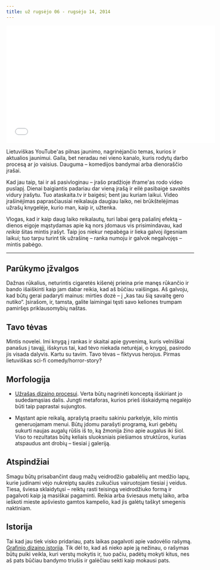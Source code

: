 ```yaml
---
title: už rugsėjo 06 - rugsėjo 14, 2014
---
```


<iframe width="560" height="315" src="//www.youtube-nocookie.com/embed/s7eE5Rj2vCw" frameborder="0" allowfullscreen></iframe>

Lietuviškas YouTube'as pilnas jaunimo, nagrinėjančio temas, kurios ir 
aktualios jaunimui. Gaila, bet neradau nei vieno kanalo, kuris rodytų darbo 
procesą ar jo vaisius. Dauguma – komedijos bandymai arba dienoraščio įrašai.

Kad jau taip, tai ir aš pasivloginau – įrašo pradžioje iframe'as rodo video 
puslapį. Dienai baigiantis padariau dar vieną įrašą ir eilė pasibaigė savaitės 
vidury įrašytu. Tuo ataskaita.tv ir baigėsi; bent jau kuriam laikui. Video 
įrašinėjimas paprasčiausiai reikalauja daugiau laiko, nei brūkštelėjimas užrašų 
knygelėje, kurio man, kaip ir, užtenka.

Vlogas, kad ir kaip daug laiko reikalautų, turi labai gerą pašalinį efektą – 
dienos eigoje mąstydamas apie ką nors įdomaus vis prisimindavau, kad _reikia_ 
šitas mintis įrašyt. Taip jos niekur nepabėga ir lieka galvoj ilgesniam laikui; 
tuo tarpu turint tik užrašinę – ranka numoju ir galvok negalvojęs – mintis 
pabėgo.

***

## Parūkymo įžvalgos

Dažnas rūkalius, neturintis cigaretės kišenėj prieina prie manęs rūkančio ir 
bando išaiškinti kaip jam dabar reikia, kad aš būčiau vaišingas. Aš galvoju, 
kad būtų gerai padaryti mainus: mirties dozė – į „kas tau šią savaitę gero 
nutiko“. Įsirašom, ir, tamsta, galite laimingai tęsti savo keliones trumpam 
pamiršęs priklausomybių naštas.

## Tavo tėvas

Mintis novelei. Imi knygą į rankas ir skaitai apie gyvenimą, kuris velniškai 
panašus į tavąjį, išskyrus tai, kad tėvo niekada neturėjai, o knygoj, pasirodo 
jis visada dalyvis. Kartu su tavim. Tavo tėvas – fiktyvus herojus. Pirmas 
lietuviškas sci-fi comedy/horror-story?

## Morfologija

* [Užrašas dizaino procesui](http://creatingminds.org/tools/tools_ideation.htm). 
  Verta būtų nagrinėti konceptą išskiriant jo   sudedamąsias dalis. Jungti 
  metaforas, kurios prieš išskaidymą negalėjo būti taip paprastai sujungtos.

* Mąstant apie reikalą, aprašytą praeitu sakiniu parkelyje, kilo mintis 
  generuojamam menui. Būtų įdomu parašyti programą, kuri gebėtų sukurti 
  naujas augalų rūšis iš to, ką žmonija žino apie augalus iki šiol. Viso 
  to rezultatas būtų keliais sluoksniais piešiamos struktūros, kurias 
  atspaudus ant drobių – tiesiai į galeriją.

## Atspindžiai

Smagu būtų prisabančint daug mažų veidrodžio gabalėlių ant medžio lapų, kurie 
judinami vėjo nukreiptų saulės zuikučius vairuotojam tiesiai į veidus. Tiesa,
šviesa sklaidytųsi – reiktų rasti teisingą veidrodžiuko formą ir pagalvoti 
kaip ją masiškai pagaminti. Reikia arba šviesaus metų laiko, arba ieškoti 
mieste apšviesto gamtos kampelio, kad jis galėtų taškyt smegenis naktiniam.

## Istorija

Tai kad jau tiek visko pridariau, pats laikas pagalvoti apie vadovėlio rašymą. 
<a href="http://gds.parkland.edu/gds/!lectures/history/0010_why/why.html">Grafinio dizaino istorija</a>. 
Tik dėl to, kad aš nieko apie ją nežinau, o rašymas 
būtų puiki veikla, kuri verstų mokytis ir, tuo pačiu, padėtų mokyti kitus, nes 
aš pats būčiau bandymo triušis ir galėčiau sekti kaip mokausi pats.
